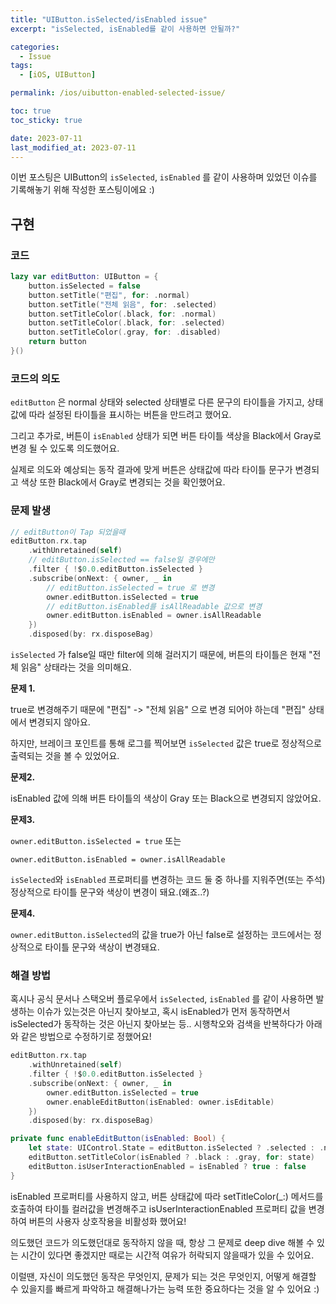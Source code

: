```yaml
---
title: "UIButton.isSelected/isEnabled issue"
excerpt: "isSelected, isEnabled를 같이 사용하면 안될까?"

categories:
  - Issue
tags:
  - [iOS, UIButton]

permalink: /ios/uibutton-enabled-selected-issue/

toc: true
toc_sticky: true

date: 2023-07-11
last_modified_at: 2023-07-11
---
```


이번 포스팅은 UIButton의 `isSelected`, `isEnabled` 를 같이 사용하며 있었던
이슈를 기록해놓기 위해 작성한 포스팅이에요 :)


## 구현

### 코드

```swift
lazy var editButton: UIButton = {
    button.isSelected = false
    button.setTitle("편집", for: .normal)
    button.setTitle("전체 읽음", for: .selected)
    button.setTitleColor(.black, for: .normal)
    button.setTitleColor(.black, for: .selected)
    button.setTitleColor(.gray, for: .disabled)
    return button
}()
```


### 코드의 의도

`editButton` 은 normal 상태와 selected 상태별로 다른 문구의 타이틀을 가지고,
상태값에 따라 설정된 타이틀을 표시하는 버튼을 만드려고 했어요.

그리고 추가로, 버튼이 `isEnabled` 상태가 되면 버튼 타이틀 색상을 Black에서 Gray로
변경 될 수 있도록 의도했어요.

실제로 의도와 예상되는 동작 결과에 맞게 버튼은 상태값에 따라 타이틀 문구가 변경되고
색상 또한 Black에서 Gray로 변경되는 것을 확인했어요.


### 문제 발생


```swift
// editButton이 Tap 되었을때
editButton.rx.tap
    .withUnretained(self)
    // editButton.isSelected == false일 경우에만
    .filter { !$0.0.editButton.isSelected }
    .subscribe(onNext: { owner, _ in
    	// editButton.isSelected = true 로 변경
        owner.editButton.isSelected = true
        // editButton.isEnabled를 isAllReadable 값으로 변경
        owner.editButton.isEnabled = owner.isAllReadable
    })
    .disposed(by: rx.disposeBag)
```
`isSelected` 가 false일 때만 filter에 의해 걸러지기 때문에,
버튼의 타이틀은 현재 "전체 읽음" 상태라는 것을 의미해요.

**문제 1.**

true로 변경해주기 때문에 "편집" -> "전체 읽음" 으로 변경 되어야 하는데
"편집" 상태에서 변경되지 않아요.

하지만, 브레이크 포인트를 통해 로그를 찍어보면
`isSelected` 값은 true로 정상적으로 출력되는 것을 볼 수 있었어요.

**문제2.**

isEnabled 값에 의해 버튼 타이틀의 색상이 Gray 또는 Black으로 변경되지 않았어요.

**문제3.**

`owner.editButton.isSelected = true` 또는

`owner.editButton.isEnabled = owner.isAllReadable`

`isSelected`와 `isEnabled` 프로퍼티를 변경하는 코드 둘 중 하나를
지워주면(또는 주석) 정상적으로 타이틀 문구와 색상이 변경이 돼요.(왜죠..?)


**문제4.**

`owner.editButton.isSelected`의 값을 true가 아닌 false로 설정하는 코드에서는
정상적으로 타이틀 문구와 색상이 변경돼요.


### 해결 방법

혹시나 공식 문서나 스택오버 플로우에서 `isSelected`, `isEnabled` 를 같이 사용하면
발생하는 이슈가 있는것은 아닌지 찾아보고, 혹시 isEnabled가 먼저 동작하면서
isSelected가 동작하는 것은 아닌지 찾아보는 등..
시행착오와 검색을 반복하다가 아래와 같은 방법으로 수정하기로 정했어요!

```swift
editButton.rx.tap
    .withUnretained(self)
    .filter { !$0.0.editButton.isSelected }
    .subscribe(onNext: { owner, _ in
        owner.editButton.isSelected = true
        owner.enableEditButton(isEnabled: owner.isEditable)
    })
    .disposed(by: rx.disposeBag)
```

```swift
private func enableEditButton(isEnabled: Bool) {
    let state: UIControl.State = editButton.isSelected ? .selected : .normal
    editButton.setTitleColor(isEnabled ? .black : .gray, for: state)
    editButton.isUserInteractionEnabled = isEnabled ? true : false
}
```

isEnabled 프로퍼티를 사용하지 않고, 버튼 상태값에 따라 setTitleColor(_:) 메서드를 호출하여
타이틀 컬러값을 변경해주고 isUserInteractionEnabled 프로퍼티 값을 변경하여
버튼의 사용자 상호작용을 비활성화 했어요!

의도했던 코드가 의도했던대로 동작하지 않을 때, 항상 그 문제로 deep dive 해볼 수 있는
시간이 있다면 좋겠지만 때로는 시간적 여유가 허락되지 않을때가 있을 수 있어요.

이럴땐, 자신이 의도했던 동작은 무엇인지, 문제가 되는 것은 무엇인지, 어떻게 해결할 수 있을지를
빠르게 파악하고 해결해나가는 능력 또한 중요하다는 것을 알 수 있어요 :)
